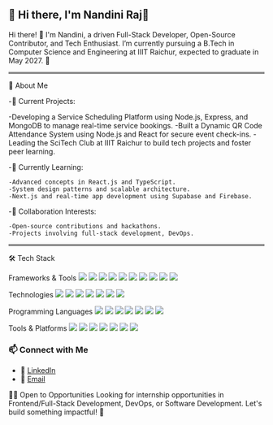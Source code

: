 🌟 Hi there, I'm Nandini Raj👋
---
Hi there! 👋 I'm Nandini, a driven Full-Stack Developer, Open-Source Contributor, and Tech Enthusiast. I’m currently pursuing a B.Tech in Computer Science and Engineering at IIIT Raichur, expected to graduate in May 2027. 🚀

<hr style="height: 4px; background-color: #888; border: none;" />

🌟 About Me

-🔭 Current Projects:

-Developing a Service Scheduling Platform using Node.js, Express, and MongoDB to manage real-time service bookings.
-Built a Dynamic QR Code Attendance System using Node.js and React for secure event check-ins.
-Leading the SciTech Club at IIIT Raichur to build tech projects and foster peer learning.

-🌱 Currently Learning:

    -Advanced concepts in React.js and TypeScript.
    -System design patterns and scalable architecture.
    -Next.js and real-time app development using Supabase and Firebase.

-🤝 Collaboration Interests:

    -Open-source contributions and hackathons.
    -Projects involving full-stack development, DevOps.

<hr style="height: 4px; background-color: #888; border: none;" />


🛠️ Tech Stack

Frameworks & Tools
<img src="https://img.shields.io/badge/Node.js-339933?style=for-the-badge&logo=nodedotjs&logoColor=white"/>
<img src="https://img.shields.io/badge/React-61DAFB?style=for-the-badge&logo=react&logoColor=black"/>
<img src="https://img.shields.io/badge/Express.js-000000?style=for-the-badge&logo=express&logoColor=white"/>
<img src="https://img.shields.io/badge/FastAPI-009688?style=for-the-badge&logo=fastapi&logoColor=white"/>
<img src="https://img.shields.io/badge/Flask-000000?style=for-the-badge&logo=flask&logoColor=white"/>
<img src="https://img.shields.io/badge/Docker-2496ED?style=for-the-badge&logo=docker&logoColor=white"/>
<img src="https://img.shields.io/badge/Kubernetes-326CE5?style=for-the-badge&logo=kubernetes&logoColor=white"/>
<img src="https://img.shields.io/badge/MongoDB-47A248?style=for-the-badge&logo=mongodb&logoColor=white"/>
<img src="https://img.shields.io/badge/MySQL-4479A1?style=for-the-badge&logo=mysql&logoColor=white"/>
<img src="https://img.shields.io/badge/Tailwind_CSS-38B2AC?style=for-the-badge&logo=tailwind-css&logoColor=white"/>

Technologies
<img src="https://img.shields.io/badge/REST_API-00ADD8?style=for-the-badge"/>
<img src="https://img.shields.io/badge/Firebase-FFCA28?style=for-the-badge&logo=firebase&logoColor=black"/>
<img src="https://img.shields.io/badge/Supabase-3ECF8E?style=for-the-badge&logo=supabase&logoColor=white"/>
<img src="https://img.shields.io/badge/JWT_Auth-000000?style=for-the-badge&logo=jsonwebtokens&logoColor=white"/>
<img src="https://img.shields.io/badge/WebSocket-800080?style=for-the-badge"/>
<img src="https://img.shields.io/badge/Git-F05032?style=for-the-badge&logo=git&logoColor=white"/>
<img src="https://img.shields.io/badge/Linux_Command_Line-FCC624?style=for-the-badge&logo=linux&logoColor=black"/>

Programming Languages
<img src="https://img.shields.io/badge/C++-00599C?style=for-the-badge&logo=c%2b%2b&logoColor=white"/>
<img src="https://img.shields.io/badge/Python-3776AB?style=for-the-badge&logo=python&logoColor=white"/>
<img src="https://img.shields.io/badge/JavaScript-F7DF1E?style=for-the-badge&logo=javascript&logoColor=black"/>
<img src="https://img.shields.io/badge/TypeScript-3178C6?style=for-the-badge&logo=typescript&logoColor=white"/>
<img src="https://img.shields.io/badge/PHP-777BB4?style=for-the-badge&logo=php&logoColor=white"/>
<img src="https://img.shields.io/badge/YAML-000000?style=for-the-badge&logo=yaml&logoColor=white"/>
<img src="https://img.shields.io/badge/C-555555?style=for-the-badge&logo=c&logoColor=white"/>

Tools & Platforms
<img src="https://img.shields.io/badge/Git-F05032?style=for-the-badge&logo=git&logoColor=white"/>
<img src="https://img.shields.io/badge/GitHub-181717?style=for-the-badge&logo=github&logoColor=white"/>
<img src="https://img.shields.io/badge/Docker-2496ED?style=for-the-badge&logo=docker&logoColor=white"/>
<img src="https://img.shields.io/badge/Vercel-000000?style=for-the-badge&logo=vercel&logoColor=white"/>
<img src="https://img.shields.io/badge/Firebase_Console-FFCA28?style=for-the-badge&logo=firebase&logoColor=black"/>
<img src="https://img.shields.io/badge/Postman-FF6C37?style=for-the-badge&logo=postman&logoColor=white"/>
<img src="https://img.shields.io/badge/VS_Code-007ACC?style=for-the-badge&logo=visual-studio-code&logoColor=white"/>


### 📫 Connect with Me

- 💼 [LinkedIn]([https://www.linkedin.com/in/nandini-raj-iiit](https://www.linkedin.com/in/nandini-raj-6787242a1/))
- 📧 [Email](nandiniraj175@gmail.com)


👩‍💻 Open to Opportunities
Looking for internship opportunities in Frontend/Full-Stack Development, DevOps, or Software Development. Let's build something impactful! 🚀
